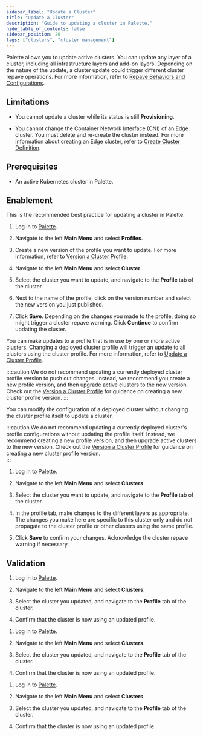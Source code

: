 ```yaml
---
sidebar_label: "Update a Cluster"
title: "Update a Cluster"
description: "Guide to updating a cluster in Palette."
hide_table_of_contents: false
sidebar_position: 20
tags: ["clusters", "cluster management"]
---
```



Palette allows you to update active clusters. You can update any layer of a cluster, including all infrastructure layers and add-on layers. Depending on the nature of the update, a cluster update could trigger different cluster repave operations. For more information, refer to [Repave Behaviors and Configurations](./node-pool.md#repave-behavior-and-configuration).

## Limitations

- You cannot update a cluster while its status is still **Provisioning**. 

- You cannot change the Container Network Interface (CNI) of an Edge cluster. You must delete and re-create the cluster instead. For more information about creating an Edge cluster, refer to [Create Cluster Definition](../edge/site-deployment/site-installation/cluster-deployment.md). 

## Prerequisites

- An active Kubernetes cluster in Palette. 

## Enablement

<Tabs groupId="update-method">
<TabItem value="profile-version" label="Use a new cluster profile version">

This is the recommended best practice for updating a cluster in Palette. 

1. Log in to [Palette](https://console.spectrocloud.com).

2. Navigate to the left **Main Menu** and select **Profiles**.

3. Create a new version of the profile you want to update. For more information, refer to [Version a Cluster Profile](../../profiles/cluster-profiles/modify-cluster-profiles/version-cluster-profile.md).

4. Navigate to the left **Main Menu** and select **Cluster**. 

5. Select the cluster you want to update, and navigate to the **Profile** tab of the cluster. 

6. Next to the name of the profile, click on the version number and select the new version you just published. 

7. Click **Save**. Depending on the changes you made to the profile, doing so might trigger a cluster repave warning. Click **Continue** to confirm updating the cluster. 

</TabItem>

<TabItem value="update-cluster-profile" label="Update cluster profile">

You can make updates to a profile that is in use by one or more active clusters. Changing a deployed cluster profile will trigger an update to all clusters using the cluster profile. For more information, refer to [Update a Cluster Profile](../../profiles/cluster-profiles/modify-cluster-profiles/update-cluster-profile.md). 

:::caution
We do not recommend updating a currently deployed cluster profile version to push out changes. Instead, we recommend you create a new profile version, and then upgrade active clusters to the new version. Check out the [Version a Cluster Profile](../../profiles/cluster-profiles/modify-cluster-profiles/version-cluster-profile.md) for guidance on creating a new cluster profile version. 
:::

</TabItem>

<TabItem value="override-profile-config" label="Override cluster profile configurations">


You can modify the configuration of a deployed cluster without changing the cluster profile itself to update a cluster. 

:::caution
We do not recommend updating a currently deployed cluster's profile configurations without updating the profile itself. Instead, we recommend creating a new profile version, and then upgrade active clusters to the new version. Check out the [Version a Cluster Profile](../../profiles/cluster-profiles/modify-cluster-profiles/version-cluster-profile.md) for guidance on creating a new cluster profile version.   
:::

1. Log in to [Palette](https://console.spectrocloud.com).

2. Navigate to the left **Main Menu** and select **Clusters**. 

3. Select the cluster you want to update, and navigate to the **Profile** tab of the cluster. 

4. In the profile tab, make changes to the different layers as appropriate. The changes you make here are specific to this cluster only and do not propagate to the cluster profile or other clusters using the same profile. 

5. Click **Save** to confirm your changes. Acknowledge the cluster repave warning if necessary. 

</TabItem>
</Tabs>

## Validation

<Tabs groupId="update-method">
<TabItem value="profile-version" label="Use a new cluster profile version">

1. Log in to [Palette](https://console.spectrocloud.com).

2. Navigate to the left **Main Menu** and select **Clusters**. 

3. Select the cluster you updated, and navigate to the **Profile** tab of the cluster. 

4. Confirm that the cluster is now using an updated profile. 

</TabItem>

<TabItem value="update-cluster-profile" label="Update cluster profile">

1. Log in to [Palette](https://console.spectrocloud.com).

2. Navigate to the left **Main Menu** and select **Clusters**. 

3. Select the cluster you updated, and navigate to the **Profile** tab of the cluster. 

4. Confirm that the cluster is now using an updated profile. 

</TabItem>

<TabItem value="override-profile-config" label="Override cluster profile configurations">

1. Log in to [Palette](https://console.spectrocloud.com).

2. Navigate to the left **Main Menu** and select **Clusters**. 

3. Select the cluster you updated, and navigate to the **Profile** tab of the cluster. 

4. Confirm that the cluster is now using an updated profile. 

</TabItem>
</Tabs>
